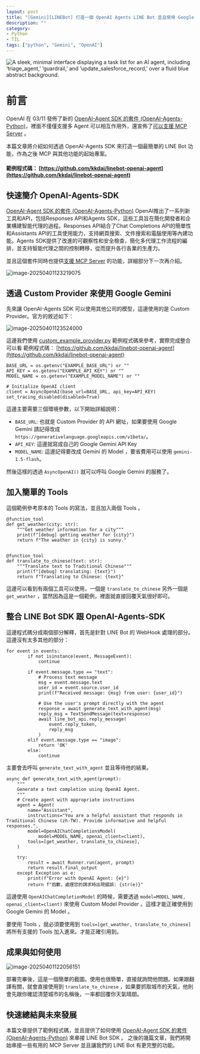 ```yaml
---
layout: post
title: "[Gemini][LINEBot] 打造一個 OpenAI Agents LINE Bot 並且使用 Google Gemini Model"
description: ""
category: 
- Python 
- TIL
tags: ["python", "Gemini", "OpenAI"]
---
```


![A sleek, minimal interface displaying a task list for an AI agent, including ‘triage_agent,’ ‘guardrail,’ and ‘update_salesforce_record,’ over a fluid blue abstract background.](../images/2022/API_Agents_Hero_16.9.png)



# 前言

 OpenAI 在 03/11 發佈了新的 [OpenAI-Agent SDK 的套件 (OpenAI-Agents-Python)](https://github.com/openai/openai-agents-python)，裡面不僅僅支援多 Agent 可以相互作用外，還宣佈了[可以支援 MCP Server](https://github.com/openai/openai-agents-python/blob/9c53abe8c15ab2cf1c5591c1db1f61b52a1b24dc/docs/mcp.md) 。

本篇文章將介紹如何透過 OpenAI-Agents SDK 來打造一個最簡單的 LINE Bot 功能，作為之後 MCP 與其他功能的起始專案。

#### 範例程式碼：  [https://github.com/kkdai/linebot-openai-agent](https://github.com/kkdai/linebot-openai-agent)

## 快速簡介 OpenAI-Agents-SDK

 [OpenAI-Agent SDK 的套件 (OpenAI-Agents-Python)](https://github.com/openai/openai-agents-python)  OpenAI推出了一系列新工具和API，包括Responses API和Agents SDK，這些工具旨在簡化開發者和企業構建智能代理的過程。Responses API結合了Chat Completions API的簡單性和Assistants API的工具使用能力，支持網頁搜索、文件搜索和電腦使用等內建功能。Agents SDK提供了改進的可觀察性和安全檢查，簡化多代理工作流程的編排，並支持智能代理之間的控制轉移，從而提升各行各業的生產力。

並且這個套件同時也提供[支援 MCP Server](https://openai.github.io/openai-agents-python/mcp/) 的功能，詳細部分下一次再介紹。

![image-20250401123219075](../images/2022/image-20250401123219075.png)

## 透過 Custom Provider 來使用 Google Gemini

先來讓 OpenAI-Agents SDK 可以使用其他公司的模型，這邊使用的是 Custom Provider。官方的敘述如下：

![image-20250401123524000](../images/2022/image-20250401123524000.png)

這邊我們使用 [custom_example_provider.py](https://github.com/openai/openai-agents-python/blob/main/examples/model_providers/custom_example_provider.py) 範例程式碼來參考，實際完成整合可以看 範例程式碼：  [https://github.com/kkdai/linebot-openai-agent](https://github.com/kkdai/linebot-openai-agent)



```
BASE_URL = os.getenv("EXAMPLE_BASE_URL") or ""
API_KEY = os.getenv("EXAMPLE_API_KEY") or ""
MODEL_NAME = os.getenv("EXAMPLE_MODEL_NAME") or ""

# Initialize OpenAI client
client = AsyncOpenAI(base_url=BASE_URL, api_key=API_KEY)
set_tracing_disabled(disabled=True)
```

這邊主要需要三個環境參數，以下開始詳細說明：

- `BASE_URL`: 也就是 Custom Provider 的 API 網址，如果要使用 Google Gemini 請記得改成 `https://generativelanguage.googleapis.com/v1beta/`。
- `API_KEY`: 這邊就寫成自己的 Google Gemini API Key
- `MODEL_NAME`: 這邊記得要改成 Gemini 的 Model ，要省費用可以使用 `gemini-1.5-flash`。

然後這樣的透過 `AsyncOpenAI()` 就可以呼叫 Google Gemini 的服務了。



## 加入簡單的 Tools 

這個範例參考原本的 Tools 的寫法，並且加入兩個 Tools 。

```
@function_tool
def get_weather(city: str):
    """Get weather information for a city"""
    print(f"[debug] getting weather for {city}")
    return f"The weather in {city} is sunny."


@function_tool
def translate_to_chinese(text: str):
    """Translate text to Traditional Chinese"""
    print(f"[debug] translating: {text}")
    return f"Translating to Chinese: {text}"
```

這邊可以看到有兩個工具可以使用，一個是 `translate_to_chinese` 另外一個是 `get_weather` ，當然因為這是一個範例，裡面就直接回覆天氣很好即可。 

## 整合 LINE Bot SDK 跟 OpenAI-Agents-SDK

這邊程式碼分成兩個部分解釋，首先是針對 LINE Bot 的 WebHook 處理的部分。這邊沒有太多其他的部分：



```
for event in events:
        if not isinstance(event, MessageEvent):
            continue

        if event.message.type == "text":
            # Process text message
            msg = event.message.text
            user_id = event.source.user_id
            print(f"Received message: {msg} from user: {user_id}")

            # Use the user's prompt directly with the agent
            response = await generate_text_with_agent(msg)
            reply_msg = TextSendMessage(text=response)
            await line_bot_api.reply_message(
                event.reply_token,
                reply_msg
            )
        elif event.message.type == "image":
            return 'OK'
        else:
            continue
```

主要會去呼叫 `generate_text_with_agent` 並且等待他的結果。

```
async def generate_text_with_agent(prompt):
    """
    Generate a text completion using OpenAI Agent.
    """
    # Create agent with appropriate instructions
    agent = Agent(
        name="Assistant",
        instructions="You are a helpful assistant that responds in Traditional Chinese (zh-TW). Provide informative and helpful responses.",
        model=OpenAIChatCompletionsModel(
            model=MODEL_NAME, openai_client=client),
        tools=[get_weather, translate_to_chinese],
    )

    try:
        result = await Runner.run(agent, prompt)
        return result.final_output
    except Exception as e:
        print(f"Error with OpenAI Agent: {e}")
        return f"抱歉，處理您的請求時出現錯誤: {str(e)}"
```

這邊使用 `OpenAIChatCompletionModel` 的時候，需要透過 `model=MODEL_NAME, openai_client=client)` 來使用 Custom Model Provider 。這樣才能正確使用到 Google Gemini 的 Model 。

要使用 Tools ，就必須要使用到 `tools=[get_weather, translate_to_chinese]` 將所有支援的 Tools 加入進來。才能正確引用到。 

## 成果與如何使用

![image-20250401122056151](../images/2022/image-20250401122056151.png)

部署完畢後，這是一個簡單的截圖。使用也很簡單，直接就詢問他問題。如果跟翻譯有關，就會直接使用到 `translate_to_chinese` ，如果要抓取城市的天氣，他則會先跟你確認清楚城市的名稱後，一率都回覆你天氣晴朗。

## 快速總結與未來發展

本篇文章提供了範例程式碼，並且提供了如何使用  [OpenAI-Agent SDK 的套件 (OpenAI-Agents-Python)](https://github.com/openai/openai-agents-python)  來串接 LINE Bot SDK 。 之後的幾篇文章，我們將開始串接一些有用的 MCP Server 並且讓我們的 LINE Bot 有更完整的功能。
